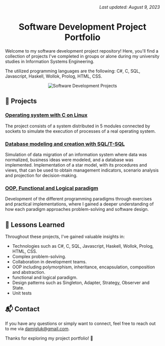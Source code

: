 <!-- Last Updated Note -->
<p align="right">
    <em>Last updated: August 9, 2023</em>
</p>

<!-- Header -->
<h1 align="center">Software Development Project Portfolio</h1>

<p>
    Welcome to my software development project repository! Here, you'll find a collection of projects I've completed in groups or alone during my university studies in Information Systems Engineering.
</p>
<p>The utilized programming languages are the following: C#, C, SQL, Javascript, Haskell, Wollok, Prolog, HTML, CSS.</p>

<!-- Visual Representation -->
<p align="center">
    <img src="https://media.licdn.com/dms/image/C4E16AQFIcY1M-woYyw/profile-displaybackgroundimage-shrink_350_1400/0/1654784927186?e=1696464000&v=beta&t=djEM9Ghhiaz7Fgw_XF-8TZoh6lRZ7guvg_bsM6L19Ko" alt="Software Development Projects">
</p>

## 🚀 Projects

### <a href="https://github.com/damiangluk/proyectos_materias_utn/tree/main/2023/sistemas_operativos">Operating system with C on Linux<a>
The project consists of a system distributed in 5 modules connected by sockets to simulate the execution of processes of a real operating system.

### <a href="https://github.com/damiangluk/proyectos_materias_utn/tree/main/2023/gestion_de_datos">Database modeling and creation with SQL/T-SQL<a>
Simulation of data migration of an information system where data was normalized, business ideas were modeled, and a database was implemented.
Implementation of a star model, with its procedures and views, that can be used to obtain management indicators, scenario analysis and projection for decision-making.

### <a href="https://github.com/damiangluk/proyectos_materias_utn/tree/main/2022/paradigmas_de_programacion">OOP, Functional and Logical paradigm<a>
Development of the different programming paradigms through exercises and practical implementations, where I gained a deeper understanding of how each paradigm approaches problem-solving and software design.

## 🧠 Lessons Learned

Throughout these projects, I've gained valuable insights in:

- Technologies such as C#, C, SQL, Javascript, Haskell, Wollok, Prolog, HTML, CSS.
- Complex problem-solving.
- Collaboration in development teams.
- OOP including polymorphism, inheritance, encapsulation, composition and abstraction.
- functional and logical paradigm.
- Design patterns such as Singleton, Adapter, Strategy, Observer and State.
- Unit tests

## 📬 Contact

If you have any questions or simply want to connect, feel free to reach out to me via damigluk@gmail.com.

Thanks for exploring my project portfolio! 🌟
